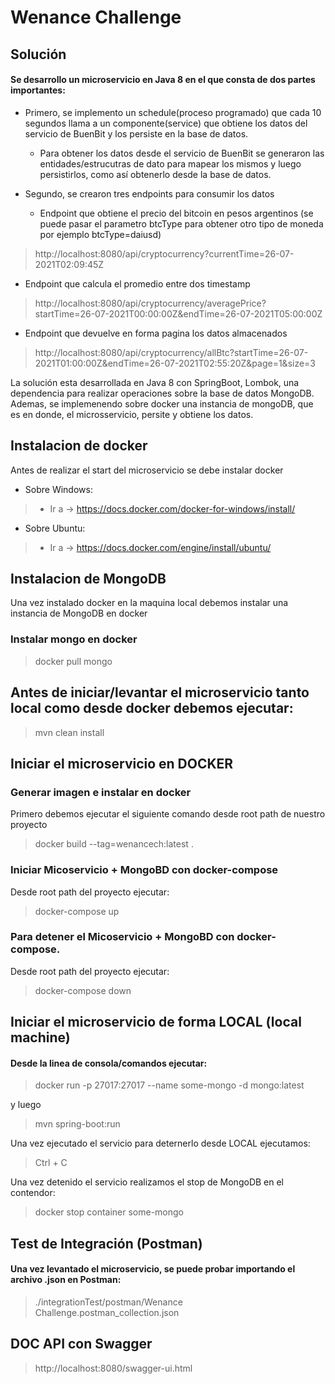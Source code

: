 # Wenance Challenge


## Solución
#### Se desarrollo un microservicio en Java 8 en el que consta de dos partes importantes:
 - Primero, se implemento un schedule(proceso programado) que cada 10 segundos llama a un componente(service) que obtiene los datos del servicio de BuenBit y los persiste en la base de datos.
   
    - Para obtener los datos desde el servicio de BuenBit se generaron las entidades/estrucutras de dato para mapear los mismos
     y luego persistirlos, como así obtenerlo desde la base de datos.
 - Segundo, se crearon tres endpoints para consumir los datos
   - Endpoint que obtiene el precio del bitcoin en pesos argentinos (se puede pasar el parametro btcType para obtener otro tipo de moneda por ejemplo btcType=daiusd)
>  http://localhost:8080/api/cryptocurrency?currentTime=26-07-2021T02:09:45Z
   - Endpoint que calcula el promedio entre dos timestamp
>  http://localhost:8080/api/cryptocurrency/averagePrice?startTime=26-07-2021T00:00:00Z&endTime=26-07-2021T05:00:00Z 
   - Endpoint que devuelve en forma pagina los datos almacenados
>  http://localhost:8080/api/cryptocurrency/allBtc?startTime=26-07-2021T01:00:00Z&endTime=26-07-2021T02:55:20Z&page=1&size=3
    
La solución esta desarrollada en Java 8 con SpringBoot, Lombok, una dependencia para realizar operaciones sobre la base de datos MongoDB.
Ademas, se implemenendo sobre docker una instancia de mongoDB, que es en donde, el microsservicio, persite y obtiene los datos.

## Instalacion de docker
Antes de realizar el start del microservicio se debe instalar docker

- Sobre Windows:
        
>    - Ir a -> https://docs.docker.com/docker-for-windows/install/

- Sobre Ubuntu:
>    - Ir a -> https://docs.docker.com/engine/install/ubuntu/

## Instalacion de MongoDB
Una vez instalado docker en la maquina local debemos instalar una instancia de MongoDB en docker

### Instalar mongo en docker
> docker pull mongo

## Antes de iniciar/levantar el microservicio tanto local como desde docker debemos ejecutar:
> mvn clean install

## Iniciar el microservicio en DOCKER
### Generar imagen e instalar en docker
Primero debemos ejecutar el siguiente comando desde root path de nuestro proyecto
> docker build --tag=wenancech:latest .

### Iniciar Micoservicio + MongoBD con docker-compose
Desde root path  del proyecto ejecutar:
> docker-compose up

### Para detener el Micoservicio + MongoBD con docker-compose.
Desde root path del proyecto ejecutar:
> docker-compose down

## Iniciar el microservicio de forma LOCAL (local machine)
#### Desde la linea de consola/comandos ejecutar:

> docker run  -p 27017:27017 --name some-mongo -d mongo:latest

y luego

> mvn spring-boot:run

Una vez ejecutado el servicio para deternerlo desde LOCAL ejecutamos:
> Ctrl + C

Una vez detenido el servicio realizamos el stop de MongoDB en el contendor:
> docker stop container some-mongo

## Test de Integración (Postman)
#### Una vez levantado el microservicio, se puede probar importando el archivo .json en Postman: 
> ./integrationTest/postman/Wenance Challenge.postman_collection.json


## DOC API con Swagger
> http://localhost:8080/swagger-ui.html